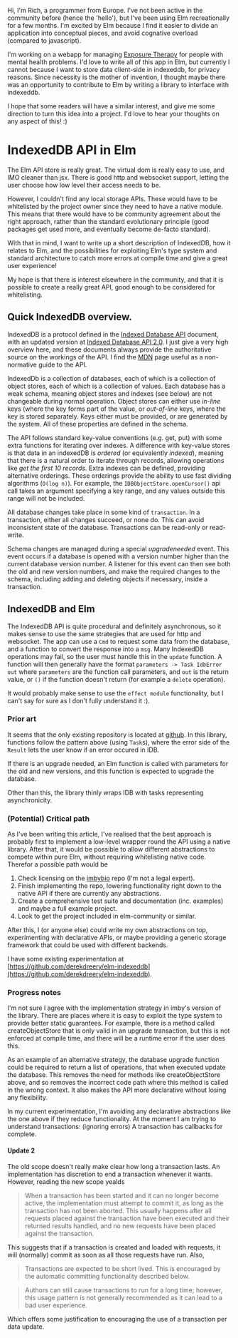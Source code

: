Hi, I'm Rich, a programmer from Europe. I've not been active in the community
before (hence the 'hello'), but I've been using Elm recreationally for a few
months. I'm excited by Elm because I find it easier to divide an application
into conceptual pieces, and avoid cognative overload (compared to javascript).

I'm working on a webapp for managing [Exposure Therapy](ERP) for
people with mental health problems. I'd love to write all of this app in Elm,
but currently I cannot because I want to store data client-side in indexeddb,
for privacy reasons. Since necessity is the mother of invention, I thought
maybe there was an opportunity to contribute to Elm by writing a library to
interface with indexeddb.

I hope that some readers will have a similar interest, and give me some
direction to turn this idea into a project. I'd love to hear your thoughts on
any aspect of this! :)

# IndexedDB API in Elm

The Elm API store is really great. The virtual dom is really easy to use, and
IMO cleaner than jsx. There is good http and websocket support, letting the
user choose how low level their access needs to be.

However, I couldn't find any local storage APIs. These would have to be
whitelisted by the project owner since they need to have a native module. This
means that there would have to be community agreement about the right approach,
rather than the standard evolutionary principle (good packages get used more,
and eventually become de-facto standard).

With that in mind, I want to write up a short description of IndexedDB, how it
relates to Elm, and the possibilities for exploiting Elm's type system and
standard architecture to catch more errors at compile time and give a great
user experience!

My hope is that there is interest elsewhere in the community, and that it is
possible to create a really great API, good enough to be considered for
whitelisting.

## Quick IndexedDB overview.

IndexedDB is a protocol defined in the [Indexed Database API][currentSpec]
document, with an updated version at [Indexed Database API 2.0][draftSpec].
I just give a very high overview here, and these documents always provide the
authoritative source on the workings of the API. I find the [MDN] page useful
as a non-normative guide to the API.

IndexedDb is a collection of databases, each of which is a collection of object
stores, each of which is a collection of values. Each database has a
weak schema, meaning object stores and indexes (see below) are not changeable
during normal operation. Object stores can either use *in-line* keys (where the
key forms part of the value, or *out-of-line* keys, where the key is stored
separately. Keys either must be provided, or are generated by the system. All
of these properties are defined in the schema.

The API follows standard key-value conventions (e.g. get, put) with some extra
functions for iterating over indexes. A difference with key-value stores is
that data in an indexedDB is *ordered* (or equivalently *indexed*), meaning
that there is a natural order to iterate through records, allowing operations
like *get the first 10 records*. Extra indexes can be defined, providing
alternative orderings. These orderings provide the ability to use
fast dividing algorithms (`O(log n)`). For example, the
`IDBObjectStore.openCursor()` api call takes an argument specifying a key
range, and any values outside this range will not be included.

All database changes take place in some kind of `transaction`. In a
transaction, either all changes succeed, or none do. This can avoid
inconsistent state of the database. Transactions can be read-only or
read-write.

Schema changes are managed during a special *upgradeneeded* event. This event
occurs if a database is opened with a version number higher than the current
database version number. A listener for this event can then see both the old
and new version numbers, and make the required changes to the schema, including
adding and deleting objects if necessary, inside a transaction.

## IndexedDB and Elm

The IndexedDB API is quite procedural and definitely asynchronous, so it makes
sense to use the same strategies that are used for http and websocket. The app
can use a `Cmd` to request some data from the database, and a function to
convert the response into a `msg`. Many IndexedDB operations may fail, so the
user must handle this in the `update` function. A function will then generally
have the format `parameters -> Task IdbError out` where `parameters` are the
function call parameters, and `out` is the return value, or `()` if the
function doesn't return (for example a `delete` operation).

It would probably make sense to use the `effect module` functionality, but I
can't say for sure as I don't fully understand it :).

### Prior art

It seems that the only existing repository is located at [github][imbybioRepo].
In this library, functions follow the pattern above (using `Task`s), where the 
error side of the `Result` lets the user know if an error occured in IDB.

If there is an upgrade needed, an Elm function is called with parameters for
the old and new versions, and this function is expected to upgrade the
database.

Other than this, the library thinly wraps IDB with tasks representing
asynchronicity.

### (Potential) Critical path

As I've been writing this article, I've realised that the best approach is
probably first to implement a low-level wrapper round the API using a native
library. After that, it would be possible to allow different abstractions to
compete within pure Elm, without requiring whitelisting native code. Therefor a
possible path would be

 1. Check licensing on the [imbybio][imbybioRepo] repo (I'm not a legal expert).
 2. Finish implementing the repo, lowering
    functionality right down to the native API if there are currently any
    abstractions.
 3. Create a comprehensive test suite and documentation (inc. examples) and
    maybe a full example project.
 4. Look to get the project included in elm-community or similar.

After this, I (or anyone else) could write my own abstractions on top,
experimenting with declarative APIs, or maybe providing a generic storage
framework that could be used with different backends.

I have some existing experimentation at 
[https://github.com/derekdreery/elm-indexeddb](https://github.com/derekdreery/elm-indexeddb).

### Progress notes

I'm not sure I agree with the implementation strategy in imby's version of the
library. There are places where it is easy to exploit the type system to
provide better static guarantees. For example, there is a method called
createObjectStore that is only valid in an upgrade transaction, but this is
not enforced at compile time, and there will be a runtime error if the user
does this.

As an example of an alternative strategy, the database upgrade function could
be required to return a list of operations, that when executed update the
database. This removes the need for methods like createObjectStore above, and
so removes the incorrect code path where this method is called in the wrong
context. It also makes the API more declarative without losing any flexibility.

In my current experimentation, I'm avoiding any declarative abstractions like
the one above if they reduce functionality. At the moment I am trying to
understand transactions: (ignoring errors) A transaction has callbacks for
complete.

#### Update 2

The old scope doesn't really make clear how long a transaction lasts. An
implementation has discretion to end a transaction whenever it wants. However,
reading the new scope yealds

> When a transaction has been started and it can no longer become active, the
> implementation must attempt to commit it, as long as the transaction has not
> been aborted. This usually happens after all requests placed against the
> transaction have been executed and their returned results handled, and no
> new requests have been placed against the transaction.

This suggests that if a transaction is created and loaded with requests, it
will (normally) commit as soon as all those requests have run. Also,

> Transactions are expected to be short lived. This is encouraged by the
> automatic committing functionality described below.

> Authors can still cause transactions to run for a long time; however, this
> usage pattern is not generally recommended as it can lead to a bad user
> experience.

Which offers some justification to encouraging the use of a transaction per
data update.

 [ERP]: https://en.wikipedia.org/wiki/Exposure_therapy
 [currentSpec]: https://www.w3.org/TR/IndexedDB/
 [draftSpec]: https://w3c.github.io/IndexedDB/
 [MDN]: https://developer.mozilla.org/en-US/docs/Web/API/IndexedDB_API
 [imbybioRepo]: https://github.com/imbybio/elm-indexeddb
